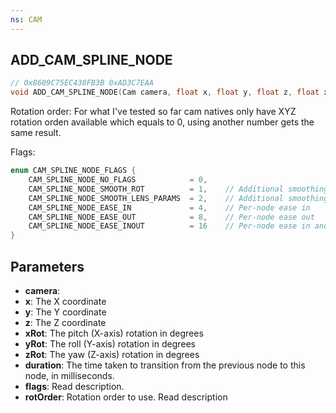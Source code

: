 ```yaml
---
ns: CAM
---
```

## ADD_CAM_SPLINE_NODE

```c
// 0x8609C75EC438FB3B 0xAD3C7EAA
void ADD_CAM_SPLINE_NODE(Cam camera, float x, float y, float z, float xRot, float yRot, float zRot, int duration, int flags, int rotOrder);
```


Rotation order: For what I've tested so far cam natives only have XYZ rotation orden available which equals to 0, using another number gets the same result.

Flags:
```c
enum CAM_SPLINE_NODE_FLAGS {
	CAM_SPLINE_NODE_NO_FLAGS			= 0,
	CAM_SPLINE_NODE_SMOOTH_ROT			= 1,	// Additional smoothing is applied to the transition in orientation between the previous node and the specified node. This smoothing can reduce the appearance of discontinuities at the nodes, but may not be desirable where a linear transition is required.
	CAM_SPLINE_NODE_SMOOTH_LENS_PARAMS	= 2,	// Additional smoothing is applied to the transition in lens paramaters, such as FOV and motion blur strength, between the previous node and the specified node. This smoothing can reduce the appearance of discontinuities at the nodes, but may not be desirable where a linear transition is required.
	CAM_SPLINE_NODE_EASE_IN				= 4,	// Per-node ease in
	CAM_SPLINE_NODE_EASE_OUT			= 8,	// Per-node ease out
	CAM_SPLINE_NODE_EASE_INOUT			= 16	// Per-node ease in and out
}
```

## Parameters
* **camera**: 
* **x**: The X coordinate
* **y**: The Y coordinate
* **z**: The Z coordinate
* **xRot**: The pitch (X-axis) rotation in degrees
* **yRot**: The roll (Y-axis) rotation in degrees
* **zRot**: The yaw (Z-axis) rotation in degrees
* **duration**: The time taken to transition from the previous node to this node, in milliseconds.
* **flags**: Read description.
* **rotOrder**: Rotation order to use. Read description
